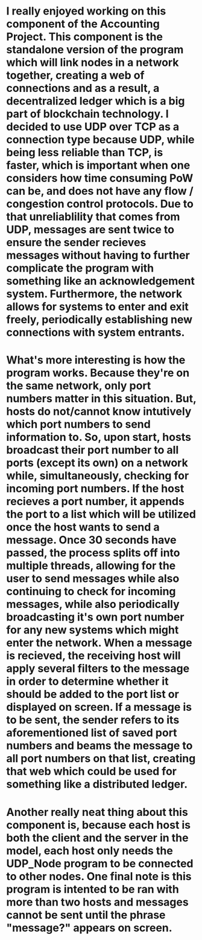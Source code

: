 # I really enjoyed working on this component of the Accounting Project. This component is the standalone version of the program which will link nodes in a network together, creating a web of connections and as a result, a decentralized ledger which is a big part of blockchain technology. I decided to use UDP over TCP as a connection type because UDP, while being less reliable than TCP, is faster, which is important when one considers how time consuming PoW can be, and does not have any flow / congestion control protocols. Due to that unreliablility that comes from UDP, messages are sent twice to ensure the sender recieves messages without having to further complicate the program with something like an acknowledgement system. Furthermore, the network allows for systems to enter and exit freely, periodically establishing new connections with system entrants. 
# 
# What's more interesting is how the program works. Because they're on the same network, only port numbers matter in this situation. But, hosts do not/cannot know intutively which port numbers to send information to. So, upon start, hosts broadcast their port number to all ports (except its own) on a network while, simultaneously, checking for incoming port numbers. If the host recieves a port number, it appends the port to a list which will be utilized once the host wants to send a message. Once 30 seconds have passed, the process splits off into multiple threads, allowing for the user to send messages while also continuing to check for incoming messages, while also periodically broadcasting it's own port number for any new systems which might enter the network. When a message is recieved, the receiving host will apply several filters to the message in order to determine whether it should be added to the port list or displayed on screen. If a message is to be sent, the sender refers to its aforementioned list of saved port numbers and beams the message to all port numbers on that list, creating that web which could be used for something like a distributed ledger.
#
# Another really neat thing about this component is, because each host is both the client and the server in the model, each host only needs the UDP_Node program to be connected to other nodes. One final note is this program is intented to be ran with more than two hosts and messages cannot be sent until the phrase "message?" appears on screen.
